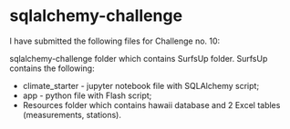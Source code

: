 # sqlalchemy-challenge

I have submitted the following files for Challenge no. 10:

sqlalchemy-challenge folder which contains SurfsUp folder. SurfsUp contains the following:

- climate_starter  - jupyter notebook file with SQLAlchemy script;
- app - python file with Flash script;
- Resources folder which contains hawaii database and 2 Excel tables (measurements, stations).
